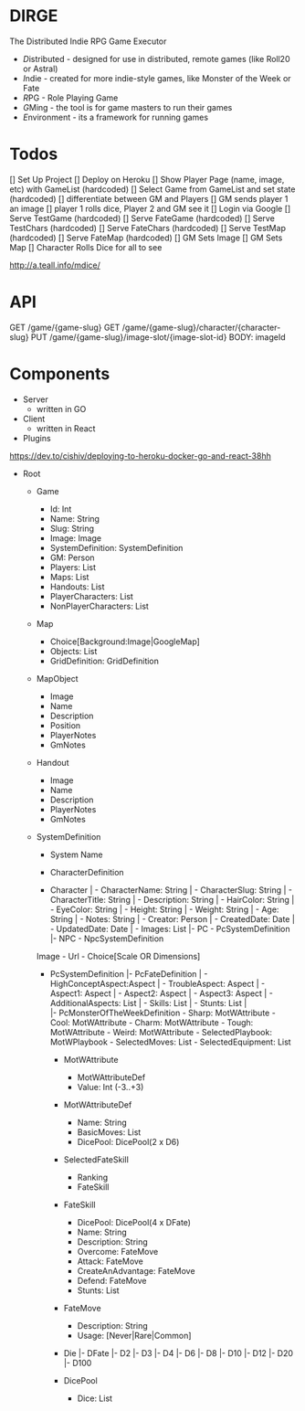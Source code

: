 
# DIRGE

The Distributed Indie RPG Game Executor


* *D*istributed - designed for use in distributed, remote games (like Roll20 or Astral)
* *I*ndie - created for more indie-style games, like Monster of the Week or Fate
* *R*PG - Role Playing Game
* *G*Ming - the tool is for game masters to run their games
* *E*nvironment - its a framework for running games

# Todos
[] Set Up Project
[] Deploy on Heroku 
[] Show Player Page (name, image, etc) with GameList (hardcoded)
[] Select Game from GameList and set state (hardcoded)
[] differentiate between GM and Players
[] GM sends player 1 an image
[] player 1 rolls dice, Player 2 and GM see it
[] Login via Google
[] Serve TestGame (hardcoded)
[] Serve FateGame (hardcoded)
[] Serve TestChars (hardcoded)
[] Serve FateChars (hardcoded)
[] Serve TestMap (hardcoded)
[] Serve FateMap (hardcoded)
[] GM Sets Image
[] GM Sets Map
[] Character Rolls Dice for all to see

http://a.teall.info/mdice/

# API
GET /game/{game-slug}
GET /game/{game-slug}/character/{character-slug}
PUT /game/{game-slug}/image-slot/{image-slot-id} BODY: imageId

# Components

- Server
    - written in GO
- Client
    - written in React
- Plugins

https://dev.to/cishiv/deploying-to-heroku-docker-go-and-react-38hh


- Root
    - Game
        - Id: Int
        - Name: String
        - Slug: String
        - Image: Image
        - SystemDefinition: SystemDefinition
        - GM: Person
        - Players: List<Person>
        - Maps: List<Map>
        - Handouts: List<Handout>
        - PlayerCharacters: List<PCs>
        - NonPlayerCharacters: List<NPCs>
    
    - Map
        - Choice[Background:Image|GoogleMap]
        - Objects: List<MapObject>
        - GridDefinition: GridDefinition

    - MapObject
        - Image
        - Name
        - Description
        - Position
        - PlayerNotes
        - GmNotes

    - Handout
        - Image
        - Name
        - Description
        - PlayerNotes
        - GmNotes

    - SystemDefinition
        - System Name
        - CharacterDefinition


        - Character
            |   - CharacterName: String
            |   - CharacterSlug: String
            |   - CharacterTitle: String
            |   - Description: String
            |   - HairColor: String
            |   - EyeColor: String
            |   - Height: String
            |   - Weight: String
            |   - Age: String
            |   - Notes: String
            |   - Creator: Person
            |   - CreatedDate: Date
            |   - UpdatedDate: Date
            |   - Images: List<Image>
            |- PC
                - PcSystemDefinition
            |- NPC
                - NpcSystemDefinition

        Image
            - Url
            - Choice[Scale OR Dimensions]

        - PcSystemDefinition
            |- PcFateDefinition
            |   - HighConceptAspect:Aspect
            |   - TroubleAspect: Aspect
            |   - Aspect1: Aspect
            |   - Aspect2: Aspect
            |   - Aspect3: Aspect
            |   - AdditionalAspects: List<Aspect>
            |   - Skills: List<SelectedFateSkill>
            |   - Stunts: List<SelectedFateStunt>
            |       
            |- PcMonsterOfTheWeekDefinition
                - Sharp: MotWAttribute
                - Cool: MotWAttribute
                - Charm: MotWAttribute
                - Tough: MotWAttribute
                - Weird: MotWAttribute
                - SelectedPlaybook: MotWPlaybook
                - SelectedMoves: List<MotWMove>
                - SelectedEquipment: List<MotWMove>

            - MotWAttribute
                - MotWAttributeDef
                - Value: Int (-3..+3)

            - MotWAttributeDef
                - Name: String
                - BasicMoves: List<MotWBasicMove>
                - DicePool: DicePool(2 x D6)

            - SelectedFateSkill
                - Ranking
                - FateSkill

            - FateSkill
                - DicePool: DicePool(4 x DFate)
                - Name: String
                - Description: String
                - Overcome: FateMove
                - Attack: FateMove
                - CreateAnAdvantage: FateMove
                - Defend: FateMove
                - Stunts: List<FateStunt>

            - FateMove
                - Description: String
                - Usage: [Never|Rare|Common]

            - Die
                |- DFate
                |- D2
                |- D3
                |- D4
                |- D6
                |- D8
                |- D10
                |- D12
                |- D20
                |- D100

            - DicePool
                - Dice: List<Die>
